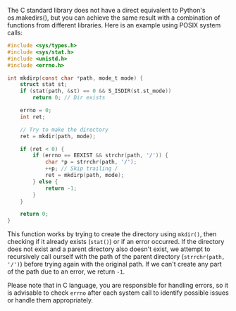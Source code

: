  The C standard library does not have a direct equivalent to Python's os.makedirs(), but you can achieve the same result with a combination of functions from different libraries. Here is an example using POSIX system calls:

```c
#include <sys/types.h>
#include <sys/stat.h>
#include <unistd.h>
#include <errno.h>

int mkdirp(const char *path, mode_t mode) {
    struct stat st;
    if (stat(path, &st) == 0 && S_ISDIR(st.st_mode))
        return 0; // Dir exists

    errno = 0;
    int ret;

    // Try to make the directory
    ret = mkdir(path, mode);

    if (ret < 0) {
        if (errno == EEXIST && strchr(path, '/')) {
            char *p = strrchr(path, '/');
            ++p; // Skip trailing /
            ret = mkdirp(path, mode);
        } else {
            return -1;
        }
    }

    return 0;
}
```
This function works by trying to create the directory using `mkdir()`, then checking if it already exists (`stat()`) or if an error occurred. If the directory does not exist and a parent directory also doesn't exist, we attempt to recursively call ourself with the path of the parent directory (`strrchr(path, '/')`) before trying again with the original path. If we can't create any part of the path due to an error, we return `-1`.

Please note that in C language, you are responsible for handling errors, so it is advisable to check `errno` after each system call to identify possible issues or handle them appropriately.
